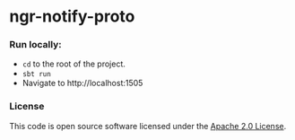 
# ngr-notify-proto

### Run locally:
* `cd` to the root of the project.
* `sbt run`
* Navigate to http://localhost:1505

### License

This code is open source software licensed under the [Apache 2.0 License]("http://www.apache.org/licenses/LICENSE-2.0.html").